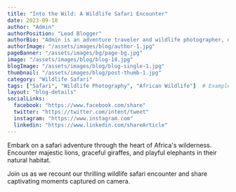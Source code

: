 ```yaml
---
title: "Into the Wild: A Wildlife Safari Encounter"
date: 2023-09-10
author: "Admin"
authorPosition: "Lead Blogger"
authorBio: "Admin is an adventure traveler and wildlife photographer, devoted to exploring and documenting the beauty of the natural world."
authorImage: "/assets/images/blog/author-1.jpg"
pageBanner: "/assets/images/bg/page-bg.jpg"
image: "/assets/images/blog/blog-18.jpg"
blogImage: "/assets/images/blog/blog-single-1.jpg"
thumbnail: "/assets/images/blog/post-thumb-1.jpg"
category: "Wildlife Safari"
tags: ["Safari", "Wildlife Photography", "African Wildlife"]  # Example tags
layout: "blog-details"
socialLinks:
  facebook: "https://www.facebook.com/share"
  twitter: "https://twitter.com/intent/tweet"
  instagram: "https://www.instagram.com"
  linkedin: "https://www.linkedin.com/shareArticle"
---
```

Embark on a safari adventure through the heart of Africa's wilderness. Encounter majestic lions, graceful giraffes, and playful elephants in their natural habitat.

Join us as we recount our thrilling wildlife safari encounter and share captivating moments captured on camera.
